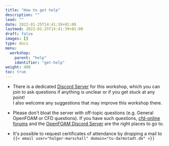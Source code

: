 ```yaml
---
title: "How to get help"
description: ""
lead: ""
date: 2022-01-25T14:41:39+01:00
lastmod: 2022-01-25T14:41:39+01:00
draft: false
images: []
type: docs
menu:
  workshop:
    parent: "help"
    identifier: "get-help"
weight: 400
toc: true
---
```


- There is a dedicated [Discord Server](https://discord.gg/v66uAhBEBw) for this workshop, which you can join to ask questions
  if anything is unclear or if you get stuck at any point!<br> I also welcome any suggestions that may improve this workshop there.
- Please don't bloat the server with off-topic questions (e.g. General OpenFOAM or CFD questions). If you have
  such questions, [cfd-online forums](https://www.cfd-online.com/Forums/openfoam/) and
  the [OpenFOAM Discord Server](https://discord.gg/P9p9eHn) are the right places to go to.

- It's possible to request certificates of attendance by dropping a mail to `{{< email user="holger-marschall" domain="tu-darmstadt.de" >}}`

